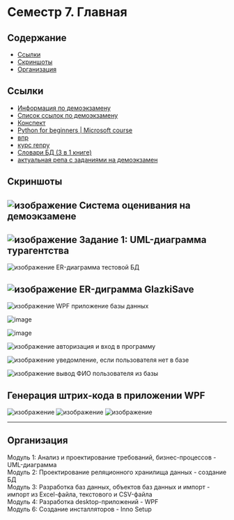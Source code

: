 # Семестр 7. Главная
## Содержание
- [Ссылки](https://github.com/sanyagribanov/7sem/blob/main/README.md#ссылки)
- [Скриншоты](https://github.com/sanyagribanov/7sem/blob/main/README.md#скриншоты)
- [Организация](https://github.com/sanyagribanov/7sem/blob/main/README.md#организация)
## Ссылки
- [Информация по демоэкзамену](https://api.dp.worldskills.ru/api/esatk/docs/4d0d9337-1f31-4306-89bb-f3b279e80642)
- [Список ссылок по демоэкзамену](https://vk.com/away.php?utf=1&to=https%3A%2F%2Fdocs.google.com%2Fdocument%2Fd%2F17dkgRFIxEAdOvFsUuCD5TGeWHCqcC7U-Ha5MJ0EfdtI%2Fedit%23)
- [Конспект](https://github.com/sanyagribanov/7sem/blob/main/Demoekzamen/lektsiya.md)
- [Python for beginners | Microsoft course](https://youtube.com/playlist?list=PLlrxD0HtieHhS8VzuMCfQD4uJ9yne1mE6)
- [впр](https://support.microsoft.com/ru-ru/office/%D1%84%D1%83%D0%BD%D0%BA%D1%86%D0%B8%D1%8F-%D0%B2%D0%BF%D1%80-0bbc8083-26fe-4963-8ab8-93a18ad188a1)
- [курс renpy](https://www.youtube.com/channel/UCWJ_pUkd4-oFSr8HPaCuUkw/videos)
- [Cловари БД (3 в 1 книге)](https://docs.google.com/spreadsheets/d/1Q7vKNI8z9uVzypCWyI64U1GzaBEXktzD/edit?usp=sharing&ouid=107800001252870464813&rtpof=true&sd=true)
- [актуальная репа с заданиями на демоэкзамен](https://github.com/sanyagribanov/demo.git)
## Скриншоты
![изображение](https://user-images.githubusercontent.com/86486142/188391263-0ad59825-ea59-4a24-8a28-72737fdf1875.png)
Система оценивания на демоэкзамене
---
![изображение](https://user-images.githubusercontent.com/86486142/188599047-651f31c4-8107-4fc9-b0d9-7353ead2182e.png)
Задание 1: UML-диаграмма турагентства
---
![изображение](https://user-images.githubusercontent.com/86486142/189847875-a5179488-ec7e-4ef5-ba89-82b605550797.png)
ER-диаграмма тестовой БД

![изображение](https://user-images.githubusercontent.com/86486142/191195581-9b805413-d54e-469b-9474-b3289427b2d0.png)
ER-диграмма GlazkiSave
---
![изображение](https://user-images.githubusercontent.com/86486142/192780250-ea8999ac-89e5-4c15-b085-9fc902ebf675.png)
WPF приложение базы данных

![image](https://user-images.githubusercontent.com/86486142/196881237-fcf7001f-ae66-4c18-ac2f-a431b9a3ca7f.png)

![image](https://user-images.githubusercontent.com/86486142/196881366-e72f2ded-4ae3-455a-a6b6-3f21fa07e610.png)

![изображение](https://user-images.githubusercontent.com/86486142/198233515-46ad3b4f-bd97-48bf-a5f3-a1f0fd557e3d.png)
авторизация и вход в программу

![изображение](https://user-images.githubusercontent.com/86486142/198233623-1ee9cacc-6070-46d1-8704-d1a43a7a9b50.png)
уведомление, если пользователя нет в базе

![изображение](https://user-images.githubusercontent.com/86486142/199696091-71476c5b-9f90-45b8-aea6-96358ff1bf8c.png)
вывод ФИО пользователя из базы

## Генерация штрих-кода в приложении WPF
![изображение](https://user-images.githubusercontent.com/86486142/213458150-45e94319-d313-43f0-bde3-07ec22890a88.png)
![изображение](https://user-images.githubusercontent.com/86486142/213458166-4cb4b263-bd4b-4a23-8996-f23fec1e2626.png)
![изображение](https://user-images.githubusercontent.com/86486142/213458180-b318cada-8e28-4b97-b39e-6f2659fcee7e.png)

---
## Организация
Модуль 1: Анализ и проектирование требований, бизнес-процессов - UML-диаграмма<br>
Модуль 2: Проектирование реляционного хранилища данных - создание БД<br>
Модуль 3: Разработка баз данных, объектов баз данных и импорт - импорт из Excel-файла, текстового и CSV-файла<br>
Модуль 4: Разработка desktop-приложений - WPF<br>
Модуль 6: Создание инсталляторов - Inno Setup<br>
